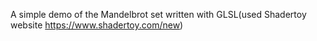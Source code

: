 A simple demo of the  Mandelbrot set 
written with GLSL(used Shadertoy website https://www.shadertoy.com/new)
